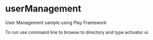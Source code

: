 # userManagement
User Management sample using Play Framework

To run use command line to browse to directory and type activator ui
